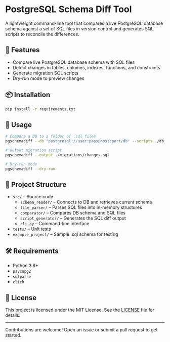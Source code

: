 # PostgreSQL Schema Diff Tool

A lightweight command-line tool that compares a live PostgreSQL database schema against a set of SQL files in version control and generates SQL scripts to reconcile the differences.

## 🔧 Features

- Compare live PostgreSQL database schema with SQL files
- Detect changes in tables, columns, indexes, functions, and constraints
- Generate migration SQL scripts
- Dry-run mode to preview changes

## 📦 Installation

```bash
pip install -r requirements.txt
```

## 🚀 Usage

```bash
# Compare a DB to a folder of .sql files
pgschemadiff --db "postgresql://user:pass@host:port/db" --scripts ./db_scripts

# Output migration script
pgschemadiff --output ./migrations/changes.sql

# Dry-run mode
pgschemadiff --dry-run
```

## 📁 Project Structure

- `src/` – Source code
  - `schema_reader/` – Connects to DB and retrieves current schema
  - `file_parser/` – Parses SQL files into in-memory structures
  - `comparator/` – Compares DB schema and SQL files
  - `script_generator/` – Generates the SQL diff output
  - `cli.py` – Command-line interface
- `tests/` – Unit tests
- `example_project/` – Sample .sql schema for testing

## 🛠 Requirements

- Python 3.8+
- `psycopg2`
- `sqlparse`
- `click`

## 📄 License

This project is licensed under the MIT License. See the [LICENSE](LICENSE) file for details.

---

Contributions are welcome! Open an issue or submit a pull request to get started.
